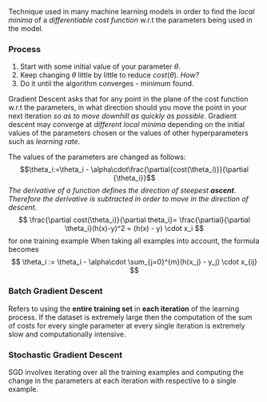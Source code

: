 Technique used in many machine learning models in order to find the *local minima* of a *differentiable cost function* w.r.t the parameters being used in the model.
### Process
1. Start with some initial value of your parameter $\theta$.
2. Keep changing $\theta$ little by little to reduce $cost(\theta)$. *How?*
3. Do it until the algorithm converges - minimum found.

Gradient Descent asks that for any point in the plane of the cost function w.r.t the parameters, in what direction should you move the point in your next iteration *so as to move downhill as quickly as possible*.
Gradient descent may converge at *different local minima* depending on the initial values of the parameters chosen or the values of other hyperparameters such as *learning rate*.

The values of the parameters are changed as follows:
$$\theta_i:=\theta_i - \alpha\cdot\frac{\partial{cost(\theta_i)}}{\partial {\theta_i}}$$
*The derivative of a function defines the direction of steepest **ascent***. *Therefore the derivative is subtracted in order to move in the direction of descent.*
$$
\frac{\partial cost(\theta_i)}{\partial theta_i}= \frac{\partial}{\partial \theta_i}(h(x)-y)^2 = (h(x) - y) \cdot x_i
$$
	for one training example
When taking all examples into account, the formula becomes
$$
\theta_i := \theta_i - \alpha\cdot \sum_{j=0}^{m}(h(x_j) - y_j) \cdot x_{ij}
$$

### Batch Gradient Descent
Refers to using the **entire training set** in **each iteration** of the learning process.
If the dataset is extremely large then the computation of the sum of costs for every single parameter at every single iteration is extremely slow and computationally intensive.

### Stochastic Gradient Descent
SGD involves iterating over all the training examples and computing the change in the parameters at each iteration with respective to a single example.